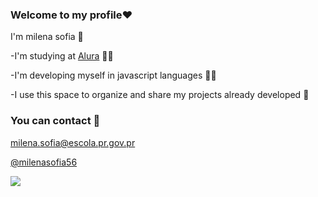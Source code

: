 ### Welcome to my profile❤️

I'm milena sofia 👧

-I'm studying at [Alura](https://www.alura.pr.gov.br) 👩‍🎓

-I'm developing myself in javascript languages 👩‍🎓

-I use this space to organize and share my projects already developed 🖤

### You can contact 📧

milena.sofia@escola.pr.gov.pr

[@milenasofia56](https://www.instagram.com/milenasofia56/)

![](https://media.tenor.com/MI6L9VIBHe4AAAAi/hasher-happy-sticker.gif)


